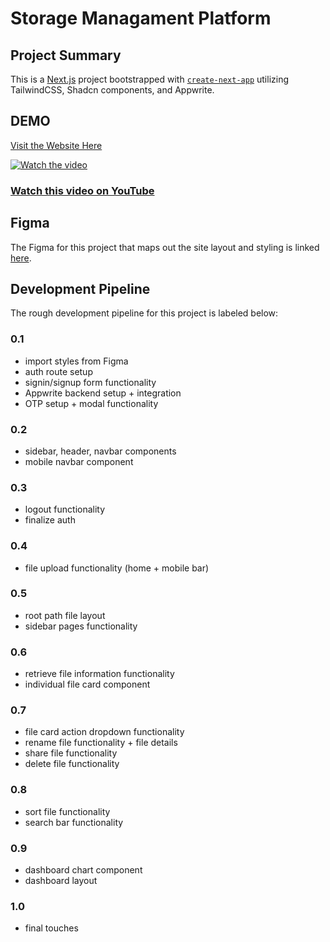 # Storage Managament Platform

## Project Summary

This is a [Next.js](https://nextjs.org) project bootstrapped with [`create-next-app`](https://nextjs.org/docs/app/api-reference/cli/create-next-app) utilizing TailwindCSS, Shadcn components, and Appwrite.

## DEMO

[Visit the Website Here](storage-management-platform-app.vercel.app)

[![Watch the video](https://img.youtube.com/vi/QpyJU5dYqUk/maxresdefault.jpg)](https://youtu.be/QpyJU5dYqUk)

### [Watch this video on YouTube](https://youtu.be/QpyJU5dYqUk)

## Figma

The Figma for this project that maps out the site layout and styling is linked [here](https://www.figma.com/design/y8I7xV3DWrJGEOlJ15IXyc/SMP---Google-Drive-Clone?node-id=2-2&p=f&t=ZfQf3un58zNOPmk5-0).

## Development Pipeline

The rough development pipeline for this project is labeled below:

### 0.1
  - import styles from Figma
  - auth route setup
  - signin/signup form functionality
  - Appwrite backend setup + integration
  - OTP setup + modal functionality

### 0.2
  - sidebar, header, navbar components
  - mobile navbar component

### 0.3
  - logout functionality
  - finalize auth

### 0.4
  - file upload functionality (home + mobile bar)

### 0.5
  - root path file layout
  - sidebar pages functionality

### 0.6
  - retrieve file information functionality
  - individual file card component

### 0.7
  - file card action dropdown functionality
  - rename file functionality + file details
  - share file functionality
  - delete file functionality

### 0.8
  - sort file functionality
  - search bar functionality

### 0.9
  - dashboard chart component
  - dashboard layout
  
### 1.0
  - final touches